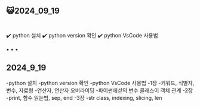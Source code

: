 ## 😺2024_09_19<br/><br/>

✔️ python 설치
✔️ python version 확인
✔️ python VsCode 사용법

▪︎
▪︎
▪︎



## 2024_9_19
-python 설치
-python version 확인
-python VsCode 사용법
-1장
    -키워드, 식별자, 변수, 자료형
    -연산자, 연산자 오버라이딩
    -파이썬에섣의 변수 클래스이 객체 관계
-2장
    -print, 함수 읽는법, sep, end
-3장
    -str class, indexing, slicing, len
